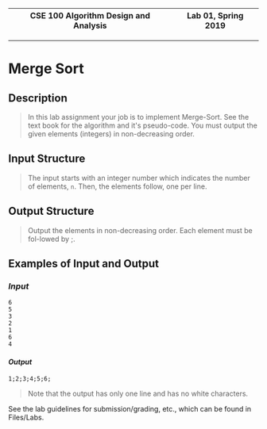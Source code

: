 | CSE 100 Algorithm Design and Analysis | Lab 01, Spring 2019 |
| --- | --- |

---

# Merge Sort

## Description

> In this lab assignment your job is to implement Merge-Sort. See the text book for the algorithm and it's pseudo-code. You must output the given elements (integers) in non-decreasing order.

## Input Structure

> The input starts with an integer number which indicates the number of elements, `n`. Then, the elements follow, one per line.

## Output Structure

> Output the elements in non-decreasing order. Each element must be fol-lowed by ;.

## Examples of Input and Output

### _Input_

```
6
5
3
2
1
6
4
```

#### _Output_

```
1;2;3;4;5;6;
```

> Note that the output has only one line and has no white characters.

See the lab guidelines for submission/grading, etc., which can be found in Files/Labs.
